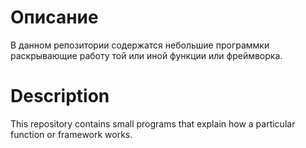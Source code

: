 # Описание

В данном репозитории содержатся небольшие программки раскрывающие работу той или иной функции или фреймворка.


# Description

This repository contains small programs that explain how a particular function or framework works.
